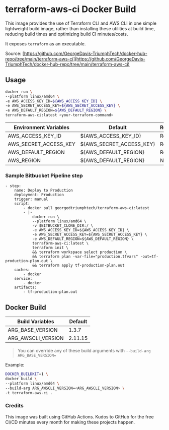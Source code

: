 # terraform-aws-ci Docker Build

This image provides the use of Terraform CLI and AWS CLI in one simple lightweight build image, rather than installing these utilities at build time, reducing build times and optimizing build CI minutes/costs.

It exposes `terraform` as an executable.

Source: [https://github.com/GeorgeDavis-TriumphTech/docker-hub-repo/tree/main/terraform-aws-ci](https://github.com/GeorgeDavis-TriumphTech/docker-hub-repo/tree/main/terraform-aws-ci)

## Usage 

```sh
docker run \
--platform linux/amd64 \
-e AWS_ACCESS_KEY_ID=${AWS_ACCESS_KEY_ID} \
-e AWS_SECRET_ACCESS_KEY=${AWS_SECRET_ACCESS_KEY} \
-e AWS_DEFAULT_REGION=${AWS_DEFAULT_REGION} \
terraform-aws-ci:latest <your-terraform-command>
```

| Environment Variables  | Default  | Required  |
| ------------- | ------------- | ------------- |
| AWS_ACCESS_KEY_ID  | ${AWS_ACCESS_KEY_ID}  | Required  |
| AWS_SECRET_ACCESS_KEY  | ${AWS_SECRET_ACCESS_KEY}  | Required  |
| AWS_DEFAULT_REGION  | ${AWS_DEFAULT_REGION}  | Required  |
| AWS_REGION  | ${AWS_DEFAULT_REGION}  | N/A  |

### Sample Bitbucket Pipeline step

```
- step:
    name: Deploy to Production
    deployment: Production
    trigger: manual    
    script:
        - docker pull georgedtriumphtech/terraform-aws-ci:latest
        - |-
            docker run \
            --platform linux/amd64 \
            -v $BITBUCKET_CLONE_DIR:/ \
            -e AWS_ACCESS_KEY_ID=${AWS_ACCESS_KEY_ID} \
            -e AWS_SECRET_ACCESS_KEY=${AWS_SECRET_ACCESS_KEY} \
            -e AWS_DEFAULT_REGION=${AWS_DEFAULT_REGION} \
            terraform-aws-ci:latest \
            terraform init \
            && terraform workspace select production \
            && terraform plan -var-file="production.tfvars" -out=tf-production-plan.out \
            && terraform apply tf-production-plan.out
    caches:
        - docker
    service:
        - docker
    artifacts:
        - tf-production-plan.out
```

## Docker Build

| Build Variables  | Default |
| ------------- | ------------- |
| ARG_BASE_VERSION  | 1.3.7  |
| ARG_AWSCLI_VERSION  | 2.11.15  |


> You can override any of these build arguments with `--build-arg ARG_BASE_VERSION=`

Example:
```sh
DOCKER_BUILDKIT=1 \
docker build \
--platform linux/amd64 \
--build-arg ARG_AWSCLI_VERSION=<ARG_AWSCLI_VERSION> \
-t terraform-aws-ci .
```

### Credits

This image was built using GitHub Actions. Kudos to GitHub for the free CI/CD minutes every month for making these projects happen.